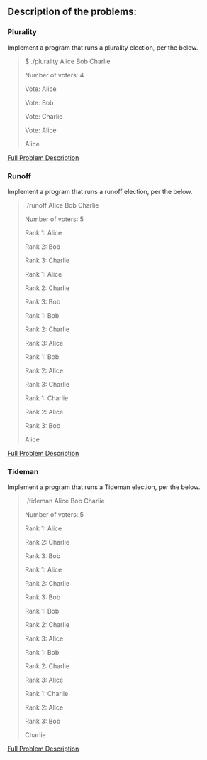 ## Description of the problems:

### Plurality
Implement a program that runs a plurality election, per the below.

>$ ./plurality Alice Bob Charlie
>
>Number of voters: 4
>
>Vote: Alice
>
>Vote: Bob
>
>Vote: Charlie
>
>Vote: Alice
>
>Alice

[Full Problem Description](https://cs50.harvard.edu/x/2021/psets/3/plurality/)

### Runoff
Implement a program that runs a runoff election, per the below.

>./runoff Alice Bob Charlie
>
>Number of voters: 5
>
>Rank 1: Alice
>
>Rank 2: Bob
>
>Rank 3: Charlie
>
>
>Rank 1: Alice
>
>Rank 2: Charlie
>
>Rank 3: Bob
>
>
>Rank 1: Bob
>
>Rank 2: Charlie
>
>Rank 3: Alice
>
>
>Rank 1: Bob
>
>Rank 2: Alice
>
>Rank 3: Charlie
>
>
>Rank 1: Charlie
>
>Rank 2: Alice
>
>Rank 3: Bob
>
>
>Alice

[Full Problem Description](https://cs50.harvard.edu/x/2021/psets/3/runoff/)

### Tideman
Implement a program that runs a Tideman election, per the below.

>./tideman Alice Bob Charlie
>
>Number of voters: 5
>
>Rank 1: Alice
>
>Rank 2: Charlie
>
>Rank 3: Bob
>
>
>Rank 1: Alice
>
>Rank 2: Charlie
>
>Rank 3: Bob
>
>
>Rank 1: Bob
>
>Rank 2: Charlie
>
>Rank 3: Alice
>
>
>Rank 1: Bob
>
>Rank 2: Charlie
>
>Rank 3: Alice
>
>
>Rank 1: Charlie
>
>Rank 2: Alice
>
>Rank 3: Bob
>
>
>Charlie

[Full Problem Description](https://cs50.harvard.edu/x/2021/psets/3/tideman/)
